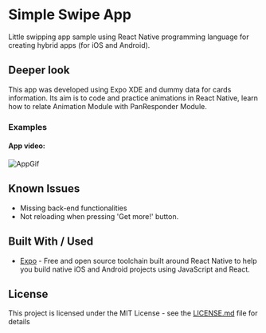 # Simple Swipe App
Little swipping app sample using React Native programming language for creating hybrid apps (for iOS and Android).

## Deeper look

This app was developed using Expo XDE and dummy data for cards information. Its aim is to code and practice animations in React Native, learn how to relate Animation Module with PanResponder Module.

### Examples

#### App video:

![AppGif](imgs/appWorkflow.gif "AppWorkflowGif")

## Known Issues

* Missing back-end functionalities
* Not reloading when pressing 'Get more!' button.

## Built With / Used

* [Expo](https://expo.io/) -  Free and open source toolchain built around React Native to help you build native iOS and Android projects using JavaScript and React.

## License

This project is licensed under the MIT License - see the [LICENSE.md](https://github.com/edufarre/SimpleSwipeApp/blob/master/LICENSE) file for details
